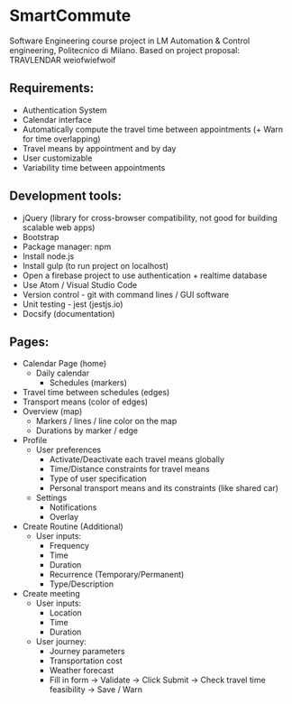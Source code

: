 # SmartCommute
Software Engineering course project in LM Automation &amp; Control engineering, Politecnico di Milano. Based on project proposal: TRAVLENDAR
weiofwiefwoif
## Requirements:
- Authentication System
- Calendar interface
- Automatically compute the travel time between appointments
(+ Warn for time overlapping)
- Travel means by appointment and by day
- User customizable
- Variability time between appointments

## Development tools:
- jQuery (library for cross-browser compatibility, not good for building scalable web apps)
- Bootstrap
- Package manager: npm
- Install node.js
- Install gulp (to run project on localhost)
- Open a firebase project to use authentication + realtime database
- Use Atom / Visual Studio Code
- Version control - git with command lines / GUI software
- Unit testing - jest (jestjs.io)
- Docsify (documentation)

## Pages:
- Calendar Page (home)
  - Daily calendar
    - Schedules (markers)
- Travel time between schedules (edges)
- Transport means (color of edges)
- Overview (map)
  - Markers / lines / line color on the map
  - Durations by marker / edge
- Profile
  - User preferences
    - Activate/Deactivate each travel means globally
    - Time/Distance constraints for travel means
    - Type of user specification
    - Personal transport means and its constraints (like shared car)
  - Settings
    - Notifications
    - Overlay
- Create Routine (Additional)
  - User inputs:
    - Frequency
    - Time
    - Duration  
    - Recurrence (Temporary/Permanent)
    - Type/Description
- Create meeting
  - User inputs:
    - Location
    - Time
    - Duration
  - User journey:
    - Journey parameters
    - Transportation cost
    - Weather forecast
    - Fill in form → Validate → Click Submit → Check travel time feasibility → Save / Warn
